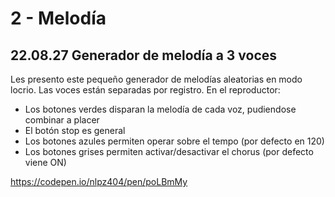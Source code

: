 # 2 - Melodía
## 22.08.27 Generador de melodía a 3 voces

Les presento este pequeño generador de melodías aleatorias en modo locrio.
Las voces están separadas por registro.
En el reproductor:
- Los botones verdes disparan la melodía de cada voz, pudiendose combinar a placer
- El botón stop es general
- Los botones azules permiten operar sobre el tempo (por defecto en 120)
- Los botones grises permiten activar/desactivar el chorus (por defecto viene ON)

https://codepen.io/nlpz404/pen/poLBmMy